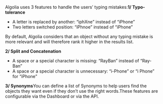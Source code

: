 Algolia uses 3 features to handle the users’ typing mistakes:**1/ Typo-tolerance**

*   A letter is replaced by another: “iphXne” instead of “iPhone”
*   Two letters switched position: “iPhnoe” instead of “iPhone”

By default, Algolia considers that an object without any typing mistake is more relevant and will therefore rank it higher in the results list.

**2/ Split and Concatenation**

*   A space or a special character is missing: “RayBan” instead of “Ray-Ban”
*   A space or a special character is unnecessary: “i-Phone” or “i Phone” for “iPhone”

**3/ Synonyms**You can define a list of Synonyms to help users find the objects they want even if they don’t use the right words.These features are configurable via the Dashboard or via the API.